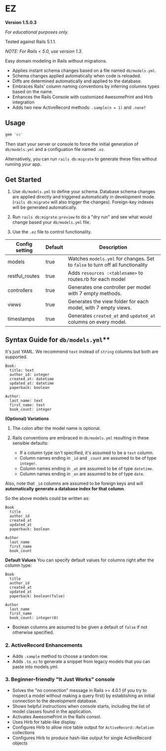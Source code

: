 # EZ

**Version 1.5.0.3**

*For educational purposes only.*

Tested against Rails 5.1.1.

_NOTE: For Rails < 5.0, use version 1.3_.

Easy domain modeling in Rails without migrations.  

* Applies instant schema changes based on a file named `db/models.yml`.  
* Schema changes applied automatically when code is reloaded.
* Diffs are determined automatically and applied to the database.  
* Embraces Rails' column naming conventions by inferring columns types based on the name.
* Enhances the Rails Console with customized AwesomePrint and Hirb integration
* Adds two new ActiveRecord methods: `.sample(n = 1)` and `.none?`


## Usage

```ruby
gem 'ez'
```

Then start your server or console to force the initial generation of
`db/models.yml` and a configuation file named `.ez`.

Alternatively, you can run `rails db:migrate` to generate these files without running your app.

## Get Started

1. Use `db/models.yml` to define your schema. Database schema changes are applied directly and triggered automatically in development mode.  (`rails db:migrate` will also trigger the changes).  Foreign-key indexes will be generated automatically.

2. Run `rails db:migrate:preview` to do a "dry run" and see what would change based your `db/models.yml` file.


2. Use the `.ez` file to control functionality.


|Config setting|Default|Description|
|----|----|----|
|models|true|Watches `models.yml` for changes.  Set to `false` to turn off all functionality|
|restful_routes|true|Adds `resources :<tablename>` to routes.rb for each model|
|controllers|true|Generates one controller per model with 7 empty methods.
|views|true|Generates the view folder for each model, with 7 empty views.
|timestamps|true|Generates `created_at` and `updated_at` columns on every model.


## Syntax Guide for `db/models.yml`**

It's just YAML.  We recommend `text` instead of `string` columns but both are supported.

```
Book:
  title: text
  author_id: integer
  created_at: datetime
  updated_at: datetime
  paperback: boolean

Author:
  last_name: text
  first_name: text
  book_count: integer
```

**(Optional) Variations**

1. The colon after the model name is optional.

2. Rails conventions are embraced in `db/models.yml` resulting in these sensible defaults:

   * If a column type isn't specified, it's assumed to be a `text` column.
   * Column names ending in `_id` and `_count` are assumed to be of type `integer`.
   * Column names ending in `_at` are assumed to be of type `datetime`.
   * Column names ending in `_on` are assumed to be of type `date`.

Also, note that `_id` columns are assumed to be foreign keys and will **automatically generate a database index for that column**.

So the above models could be written as:

```
Book
  title
  author_id
  created_at
  updated_at
  paperback: boolean

Author
  last_name
  first_name
  book_count
```

**Default Values**
You can specify default values for columns right after the column type:

```
Book
  title
  author_id
  created_at
  updated_at
  paperback: boolean(false)

Author
  last_name
  first_name
  book_count: integer(0)
```

* Boolean columns are assumed to be given a default of `false` if not otherwise specified.


### 2. ActiveRecord Enhancements

* Adds `.sample` method to choose a random row.
* Adds `.to_ez` to generate a snippet from legacy models that you can paste into models.yml.


### 3. Beginner-friendly "It Just Works" console

* Solves the "no connection" message in Rails >= 4.0.1 (if you try to inspect a model without making a query first) by establishing an initial connection to the development database.
* Shows helpful instructions when console starts, including the list of model classes found in the application.
* Activates AwesomePrint in the Rails consol.
* Uses Hirb for table-like display.
* Configures Hirb to allow nice table output for `ActiveRecord::Relation` collections
* Configures Hirb to produce hash-like output for single ActiveRecord objects
